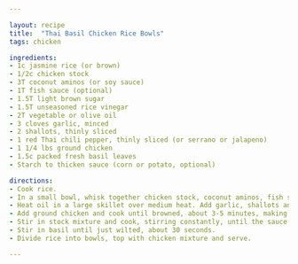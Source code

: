 ```yaml
---

layout: recipe
title:  "Thai Basil Chicken Rice Bowls"
tags: chicken

ingredients:
- 1c jasmine rice (or brown)
- 1/2c chicken stock
- 3T coconut aminos (or soy sauce)
- 1T fish sauce (optional)
- 1.5T light brown sugar
- 1.5T unseasoned rice vinegar
- 2T vegetable or olive oil
- 3 cloves garlic, minced
- 2 shallots, thinly sliced
- 1 red Thai chili pepper, thinly sliced (or serrano or jalapeno)
- 1 1/4 lbs ground chicken
- 1.5c packed fresh basil leaves
- Starch to thicken sauce (corn or potato, optional)

directions:
- Cook rice.
- In a small bowl, whisk together chicken stock, coconut aminos, fish sauce, brown sugar and vinegar; set aside.
- Heat oil in a large skillet over medium heat. Add garlic, shallots and chili pepper. Cook, stirring frequently, until fragrant, about 1-2 minutes.
- Add ground chicken and cook until browned, about 3-5 minutes, making sure to crumble the chicken as it cooks; drain excess fat.
- Stir in stock mixture and cook, stirring constantly, until the sauce has thickened, about 2-3 minutes. Optionally thicken with water and starch.
- Stir in basil until just wilted, about 30 seconds.
- Divide rice into bowls, top with chicken mixture and serve.

---
```

